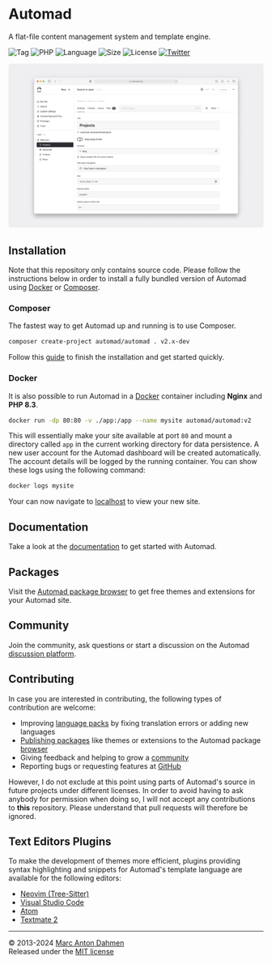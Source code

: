 # Automad

A flat-file content management system and template engine.

![Tag](https://img.shields.io/github/v/tag/marcantondahmen/automad?include_prereleases&sort=semver&color=222222)
![PHP](https://img.shields.io/packagist/dependency-v/automad/automad/php?color=222222)
![Language](https://img.shields.io/github/languages/top/marcantondahmen/automad?color=222222)
![Size](https://img.shields.io/github/languages/code-size/marcantondahmen/automad?color=222222)
![License](https://img.shields.io/github/license/marcantondahmen/automad?color=222222)
[![Twitter](https://img.shields.io/twitter/follow/automadcms?label=Follow)](https://twitter.com/automadcms)

![](https://raw.githubusercontent.com/marcantondahmen/media-files/master/automad-v2/readme-light.png)

## Installation

Note that this repository only contains source code. Please follow the instructions below in order to install a fully bundled
version of Automad using [Docker](https://docker.com) or [Composer](https://getcomposer.org).

### Composer

The fastest way to get Automad up and running is to use Composer.

```bash
composer create-project automad/automad . v2.x-dev
```

Follow this [guide](https://automad.org/version-2#getting-started) to finish the installation and get started quickly.

### Docker

It is also possible to run Automad in a [Docker](https://hub.docker.com/r/automad/automad) container including **Nginx** and **PHP 8.3**.

```bash
docker run -dp 80:80 -v ./app:/app --name mysite automad/automad:v2
```

This will essentially make your site available at port `80` and mount a directory called `app` in the current working directory for data persistence.
A new user account for the Automad dashboard will be created automatically. The account details will be logged by the running container.
You can show these logs using the following command:

```bash
docker logs mysite
```

Your can now navigate to [localhost](http://localhost) to view your new site.

## Documentation

Take a look at the [documentation](https://automad.org) to get started with Automad.

## Packages

Visit the [Automad package browser](https://packages.automad.org) to get free themes and extensions for your Automad site.

## Community

Join the community, ask questions or start a discussion on the Automad [discussion platform](https://automad.org/discuss).

## Contributing

In case you are interested in contributing, the following types of contribution are welcome:

-   Improving [language packs](https://github.com/automadcms/automad-language-packs) by fixing translation errors or adding new languages
-   [Publishing packages](https://automad.org/developer-guide/publishing-packages) like themes or extensions to the Automad package [browser](https://packages.automad.org)
-   Giving feedback and helping to grow a [community](https://discuss.automad.org)
-   Reporting bugs or requesting features at [GitHub](https://github.com/marcantondahmen/automad/issues)

However, I do not exclude at this point using parts of Automad's source in future projects under different licenses. In order to avoid having to ask anybody for permission when doing so, I will not accept any contributions to **this** repository. Please understand that pull requests will therefore be ignored.

## Text Editors Plugins

To make the development of themes more efficient, plugins providing syntax highlighting and snippets for Automad's template language are available for the following editors:

-   [Neovim (Tree-Sitter)](https://github.com/automadcms/tree-sitter-automad)
-   [Visual Studio Code](https://marketplace.visualstudio.com/items?itemName=MarcAntonDahmen.automad)
-   [Atom](https://atom.io/packages/language-automad)
-   [Textmate 2](https://github.com/marcantondahmen/automad.tmbundle)

---

© 2013-2024 [Marc Anton Dahmen](https://marcdahmen.de)  
Released under the [MIT license](https://automad.org/license)
